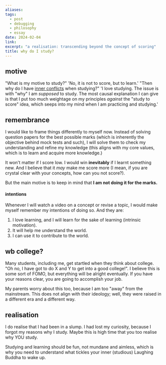 ```yaml
---
aliases: 
tags:
  - post
  - debugging
  - philosophy
  - essay
date: 2024-02-04
link: 
excerpt: "a realisation: transcending beyond the concept of scoring"
title: why do I study?
---
```

## motive
"What is my motive to study?"
'No, it is not to score, but to learn.'
"Then why do I have [inner conflicts](https://moisentinel.github.io/blog/p/an-intellectual-dillemma/) when studying?"
'I love studying. The issue is with "why" I am *supposed* to study. The most causal explanation I can give is that I put too much weightage on my principles *against* the "study to score" idea, which seeps into my mind when I am practicing and studying.'
## remembrance
I would like to frame things differently to myself now. Instead of solving question papers for the best possible marks (which is inherently the objective behind mock tests and such), I will solve them to check my understanding and refine my knowledge (this aligns with my core values, which is to learn and acquire more knowledge.)

It won't matter if I score low. I would win **inevitably** if I learnt something new. And I believe that it *may* make me score more (I mean, if you are crystal clear with your concepts, how can you not score?). 

But the main motive is to keep in mind that **I am not doing it for the marks.**
#### intentions
Whenever I will watch a video on a concept or revise a topic, I would make myself remember my intentions of doing so. And they are:
1. I love learning, and I will learn for the sake of learning (intrinsic motivation).
2. It will help me understand the world.
3. I can use it to contribute to the world.
## wb college?
Many students, including me, get startled when they think about college. "Oh no, I have got to do X and Y to get into a good college!".
I believe this is some sort of FOMO, but everything will be alright eventually. If you have your reasons clear, you are going to accomplish your job.

My parents worry about this too, because I am too "away" from the mainstream. This does not align with their ideology; well, they were raised in a different era and a different way.
## realisation
I do realise that I had been in a slump. I had lost my curiosity, because I forgot my reasons why I study. Maybe this is high time that you too realise why YOU study.

Studying and learning should be fun, not mundane and aimless, which is why you need to understand what tickles your inner (studious) Laughing Buddha to wake up.